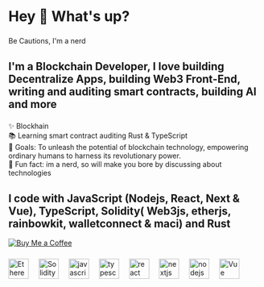 <h1 align="left">Hey 👋 What's up?</h1>

###

<p align="left"> Be Cautions, I'm a nerd  </p>

###

<h2 align="left">I'm a Blockchain Developer, I love building Decentralize Apps, building Web3 Front-End, writing and auditing smart contracts, building AI and more </h2>

###

<p align="left">✨ Blockhain <br>📚 Learning smart contract auditing Rust & TypeScript <br>🎯 Goals: To unleash the potential of blockchain technology, empowering ordinary humans to harness its revolutionary power. <br>🎲 Fun fact: im a nerd, so will make you bore by discussing about technologies </p>

###

<h2 align="left">I code with JavaScript (Nodejs, React, Next & Vue), TypeScript, Solidity( Web3js, etherjs, rainbowkit, walletconnect & maci) and Rust </h2>

[![Buy Me a Coffee](https://img.shields.io/badge/Buy%20Me%20a%20Coffee-support-yellow.svg)](https://www.buymeacoffee.com/mdabdullsaz)

###

<div align="left">
  <img src="https://www.svgrepo.com/show/428658/ethereum-crypto-cryptocurrency-2.svg" height="40" alt="Ethereum logo" />
  <img width="12" />
  <img src="https://www.svgrepo.com/show/374088/solidity.svg" height="40" alt="Solidity logo" />
  <img width="12" />
  <img src="https://cdn.jsdelivr.net/gh/devicons/devicon/icons/javascript/javascript-original.svg" height="40" alt="javascript logo"  />
  <img width="12" />
  <img src="https://cdn.jsdelivr.net/gh/devicons/devicon/icons/typescript/typescript-original.svg" height="40" alt="typescript logo"  />
  <img width="12" />
  <img src="https://cdn.jsdelivr.net/gh/devicons/devicon/icons/react/react-original.svg" height="40" alt="react logo"  />
  <img width="12" />
  <img src="https://cdn.jsdelivr.net/gh/devicons/devicon/icons/nextjs/nextjs-original.svg" height="40" alt="nextjs logo"  />
  <img width="12" />
  <img src="https://cdn.jsdelivr.net/gh/devicons/devicon/icons/nodejs/nodejs-original.svg" height="40" alt="nodejs logo"  />
  <img width="12" />
  <img src="https://cdn.jsdelivr.net/gh/devicons/devicon@latest/icons/vuejs/vuejs-original.svg" height="40" alt="Vue logo"  />
  <img width="12" />  
</div>

###
